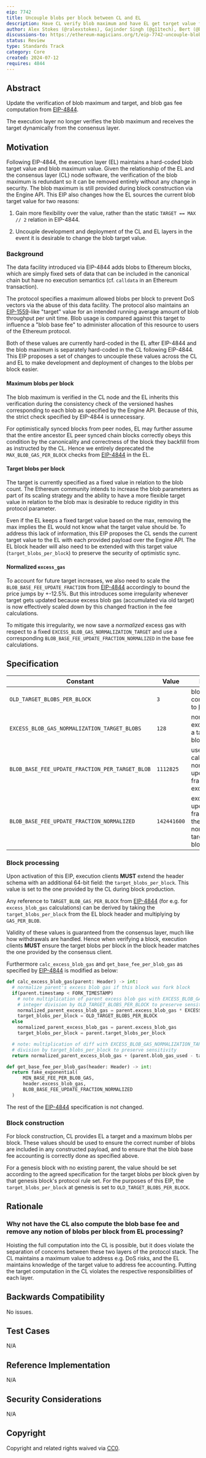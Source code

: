 ```yaml
---
eip: 7742
title: Uncouple blobs per block between CL and EL
description: Have CL verify blob maximum and have EL get target value from CL
author: Alex Stokes (@ralexstokes), Gajinder Singh (@g11tech), Bert (@bkellerman)
discussions-to: https://ethereum-magicians.org/t/eip-7742-uncouple-blob-count-between-cl-and-el/20550
status: Review
type: Standards Track
category: Core
created: 2024-07-12
requires: 4844
---
```


## Abstract

Update the verification of blob maximum and target, and blob gas fee computation from [EIP-4844](./eip-4844.md).

The execution layer no longer verifies the blob maximum and receives the target dynamically from the consensus layer.

## Motivation

Following EIP-4844, the execution layer (EL) maintains a hard-coded blob target value and blob maximum value. Given the relationship
of the EL and the consensus layer (CL) node software, the verification of the blob maximum is redundant so it can be removed
entirely without any change in security. The blob maximum is still provided during block construction via the Engine API.
This EIP also changes how the EL sources the current blob target value for two reasons:

1) Gain more flexibility over the value, rather than the static `TARGET == MAX // 2` relation in EIP-4844.

2) Uncouple development and deployment of the CL and EL layers in the event it is desirable to change the blob target value.

### Background

The data facility introduced via EIP-4844 adds blobs to Ethereum blocks, which are simply fixed sets of data that can be
included in the canonical chain but have no execution semantics (cf. `calldata` in an Ethereum transaction).

The protocol specifies a maximum allowed blobs per block to prevent DoS vectors via the abuse of this data facility.
The protocol also maintains an [EIP-1559](./eip-1559.md)-like "target" value for an intended running average amount of blob throughput per
unit time. Blob usage is compared against this target to influence a "blob base fee" to administer allocation of this
resource to users of the Ethereum protocol.

Both of these values are currently hard-coded in the EL after EIP-4844 and the blob maximum is separately hard-coded in
the CL following EIP-4844. This EIP proposes a set of changes to uncouple these values across the CL and EL to make development
and deployment of changes to the blobs per block easier.

#### Maximum blobs per block

The blob maximum is verified in the CL node and the EL inherits this verification during the consistency check of the
versioned hashes corresponding to each blob as specified by the Engine API. Because of this, the strict check specified
by EIP-4844 is unnecessary.

For optimistically synced blocks from peer nodes, EL may further assume that the entire ancestor EL peer synced chain
blocks correctly obeys this condition by the canonicality and correctness of the block they backfill from as instructed
by the CL. Hence we entirely deprecated the `MAX_BLOB_GAS_PER_BLOCK` checks from [EIP-4844](./eip-4844.md) in the EL.

#### Target blobs per block

The target is currently specified as a fixed value in relation to the blob count. The Ethereum community intends to increase
the blob parameters as part of its scaling strategy and the ability to have a more flexible target value in relation to
the blob max is desirable to reduce rigidity in this protocol parameter.

Even if the EL keeps a fixed target value based on the max, removing the max implies the EL would not know what the target
value should be. To address this lack of information, this EIP proposes the CL sends the current target value to the EL
with each provided payload over the Engine API. The EL block header will also need to be extended with this target value
(`target_blobs_per_block`) to preserve the security of optimistic sync.

#### Normalized `excess_gas`

To account for future target increases, we also need to scale the `BLOB_BASE_FEE_UPDATE_FRACTION` from [EIP-4844](./eip-4844.md)
accordingly to bound the price jumps by +-12.5%. But this introduces some irregularity whenever target gets updated because
excess blob gas (accumulated via old target) is now effectively scaled down by this changed fraction in the fee calculations.

To mitigate this irregularity, we now save a _normalized_ excess gas with respect to a fixed
`EXCESS_BLOB_GAS_NORMALIZATION_TARGET` and use a corresponding `BLOB_BASE_FEE_UPDATE_FRACTION_NORMALIZED` in the base fee
calculations.

## Specification

| Constant | Value | Remarks|
| - | - | - |
| `OLD_TARGET_BLOBS_PER_BLOCK` | `3` | blob target corresponding to [EIP-4844](./eip-4844.md) |
| `EXCESS_BLOB_GAS_NORMALIZATION_TARGET_BLOBS` | `128` | normalize excess gas to a target of `128` blobs |
| `BLOB_BASE_FEE_UPDATE_FRACTION_PER_TARGET_BLOB` | `1112825` | used to calculate normalized update fraction for excess gas |
| `BLOB_BASE_FEE_UPDATE_FRACTION_NORMALIZED` | `142441600`| excess gas update fraction for the normalized target of `128` blobs |

### Block processing

Upon activation of this EIP, execution clients **MUST** extend the header schema with an
additional 64-bit field: the `target_blobs_per_block`. This value is set to the one provided by the CL during block
production.

Any reference to `TARGET_BLOB_GAS_PER_BLOCK` from [EIP-4844](./eip-4844.md) (for e.g. for `excess_blob_gas` calculations)
can be derived by taking the `target_blobs_per_block` from the EL block header and multiplying by `GAS_PER_BLOB`.

Validity of these values is guaranteed from the consensus layer, much like how withdrawals are handled. Hence when
verifying a block, execution clients **MUST** ensure the target blobs per block in the block header matches the one
provided by the consensus client.

Furthermore `calc_excess_blob_gas` and `get_base_fee_per_blob_gas` as specified by [EIP-4844](./eip-4844.md) is modified as below:


```python
def calc_excess_blob_gas(parent: Header) -> int:
  # normalize parent's excess blob gas if this block was fork block
  if(parent.timestamp < FORK_TIMESTAMP)
    # note multiplication of parent excess blob gas with EXCESS_BLOB_GAS_NORMALIZATION_TARGET_BLOBS is before
    # integer division by OLD_TARGET_BLOBS_PER_BLOCK to preserve sensitivity
    normalized_parent_excess_blob_gas = parent.excess_blob_gas * EXCESS_BLOB_GAS_NORMALIZATION_TARGET_BLOBS // OLD_TARGET_BLOBS_PER_BLOCK
    target_blobs_per_block = OLD_TARGET_BLOBS_PER_BLOCK
  else
    normalized_parent_excess_blob_gas = parent.excess_blob_gas
    target_blobs_per_block = parent.target_blobs_per_block

  # note: multiplication of diff with EXCESS_BLOB_GAS_NORMALIZATION_TARGET_BLOBS is before interger 
  # division by target_blobs_per_block to preserve sensitivity
  return normalized_parent_excess_blob_gas + (parent.blob_gas_used - target_blob_gas) * EXCESS_BLOB_GAS_NORMALIZATION_TARGET_BLOBS // target_blobs_per_block

def get_base_fee_per_blob_gas(header: Header) -> int:
  return fake_exponential(
      MIN_BASE_FEE_PER_BLOB_GAS,
      header.excess_blob_gas,
      BLOB_BASE_FEE_UPDATE_FRACTION_NORMALIZED
  )
```

The rest of the [EIP-4844](./eip-4844.md) specification is not changed.

### Block construction

For block construction, CL provides EL a target and a maximum blobs per block. These values should be used to ensure the correct number of blobs are included in any constructed payload, and to ensure that the blob base fee accounting is correctly done as specified above.

For a genesis block with no existing parent, the value should be set according to the agreed specification for the target blobs per block given by that genesis block's protocol rule set. For the purposes of this EIP, the `target_blobs_per_block` at genesis is set to `OLD_TARGET_BLOBS_PER_BLOCK`.

## Rationale

### Why not have the CL also compute the blob base fee and remove any notion of blobs per block from EL processing?

Hoisting the full computation into the CL is possible, but it does violate the separation of concerns between these two layers of the protocol stack.
The CL maintains a maximum value to address e.g. DoS risks, and the EL maintains knowledge of the target value to address fee accounting.
Putting the target computation in the CL violates the respective responsibilities of each layer.

## Backwards Compatibility

No issues.

## Test Cases

N/A

## Reference Implementation

N/A

## Security Considerations

N/A

## Copyright

Copyright and related rights waived via [CC0](../LICENSE.md).
